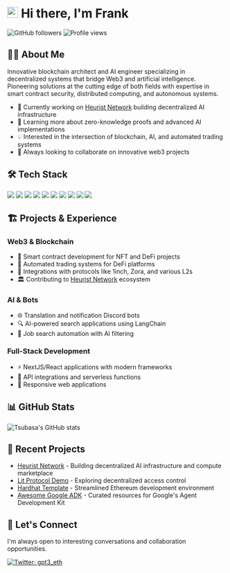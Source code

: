 # <img src="https://media.giphy.com/media/hvRJCLFzcasrR4ia7z/giphy.gif" width="25px"> Hi there, I'm Frank

![GitHub followers](https://img.shields.io/github/followers/tsubasakong?label=Followers&style=social)
![Profile views](https://komarev.com/ghpvc/?username=tsubasakong&label=Profile%20views&color=0e75b6&style=flat)

## 👨‍💻 About Me

Innovative blockchain architect and AI engineer specializing in decentralized systems that bridge Web3 and artificial intelligence. Pioneering solutions at the cutting edge of both fields with expertise in smart contract security, distributed computing, and autonomous systems.

- 🔭 Currently working on [Heurist Network](https://github.com/heurist-network) building decentralized AI infrastructure
- 🌱 Learning more about zero-knowledge proofs and advanced AI implementations
- 💡 Interested in the intersection of blockchain, AI, and automated trading systems
- 🚀 Always looking to collaborate on innovative web3 projects

## 🛠️ Tech Stack

<div>
  <img src="https://img.shields.io/badge/JavaScript-F7DF1E?style=for-the-badge&logo=javascript&logoColor=black">
  <img src="https://img.shields.io/badge/TypeScript-3178C6?style=for-the-badge&logo=typescript&logoColor=white">
  <img src="https://img.shields.io/badge/Python-3776AB?style=for-the-badge&logo=python&logoColor=white">
  <img src="https://img.shields.io/badge/Solidity-363636?style=for-the-badge&logo=solidity&logoColor=white">
  <img src="https://img.shields.io/badge/React-61DAFB?style=for-the-badge&logo=react&logoColor=black">
  <img src="https://img.shields.io/badge/Next.js-000000?style=for-the-badge&logo=next.js&logoColor=white">
  <img src="https://img.shields.io/badge/Node.js-339933?style=for-the-badge&logo=node.js&logoColor=white">
  <img src="https://img.shields.io/badge/Hardhat-F7DF1E?style=for-the-badge&logo=ethereum&logoColor=black">
  <img src="https://img.shields.io/badge/Discord.js-5865F2?style=for-the-badge&logo=discord&logoColor=white">
  <img src="https://img.shields.io/badge/Ethereum-3C3C3D?style=for-the-badge&logo=ethereum&logoColor=white">
</div>

## 🏗️ Projects & Experience

### Web3 & Blockchain
- 🔐 Smart contract development for NFT and DeFi projects
- 🤖 Automated trading systems for DeFi platforms
- 🔗 Integrations with protocols like 1inch, Zora, and various L2s
- 🏛️ Contributing to [Heurist Network](https://github.com/heurist-network) ecosystem

### AI & Bots
- 🌐 Translation and notification Discord bots
- 🔍 AI-powered search applications using LangChain
- 🧠 Job search automation with AI filtering

### Full-Stack Development
- ⚡ NextJS/React applications with modern frameworks
- 🔄 API integrations and serverless functions
- 📱 Responsive web applications

## 📊 GitHub Stats

![Tsubasa's GitHub stats](https://github-readme-stats.vercel.app/api?username=tsubasakong&show_icons=true&theme=tokyonight)

## 🌱 Recent Projects

- [Heurist Network](https://github.com/heurist-network) - Building decentralized AI infrastructure and compute marketplace
- [Lit Protocol Demo](https://github.com/tsubasakong/lit-protocol-demo) - Exploring decentralized access control
- [Hardhat Template](https://github.com/tsubasakong/hardhat-template) - Streamlined Ethereum development environment
- [Awesome Google ADK](https://github.com/tsubasakong/awesome-google-adk) - Curated resources for Google's Agent Development Kit

## 🤝 Let's Connect

I'm always open to interesting conversations and collaboration opportunities.

[![Twitter: gpt3_eth](https://img.shields.io/twitter/follow/gpt3_eth?style=social)](https://x.com/gpt3_eth)
